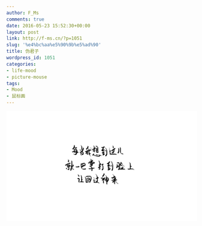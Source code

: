 ```yaml
---
author: F_Ms
comments: true
date: 2016-05-23 15:52:30+00:00
layout: post
link: http://f-ms.cn/?p=1051
slug: '%e4%bc%aa%e5%90%9b%e5%ad%90'
title: 伪君子
wordpress_id: 1051
categories:
- life-mood
- picture-mouse
tags:
- Mood
- 鼠标画
---
```


![每当我想到这儿，就一巴掌打到脸上，让回过神来_20160523](/img/post/wp/2016/05/每当我想到这儿，就一巴掌打到脸上，让回过神来_20160523.png)
